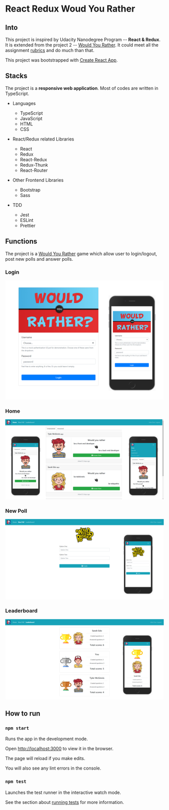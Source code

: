 # React Redux Woud You Rather

## Into

This project is inspired by Udacity Nanodegree Program -- **React & Redux**. It is extended from the project 2 -- [Would You Rather](https://github.com/udacity/reactnd-project-would-you-rather-starter). It could meet all the assignment [rubrics](https://github.com/xssssl/React-Redux-Would-You-Rather/blob/master/rubrics.pdf) and do much than that.
  
This project was bootstrapped with [Create React App](https://github.com/facebook/create-react-app).


## Stacks

The project is a **responsive web application**. Most of codes are written in TypeScript. 

* Languages
  * TypeScript
  * JavaScript
  * HTML
  * CSS

* React/Redux related Libraries
  * React
  * Redux
  * React-Redux
  * Redux-Thunk
  * React-Router

* Other Frontend Libraries
  * Bootstrap
  * Sass

* TDD
  * Jest
  * ESLint
  * Prettier

## Functions

The project is a [Would You Rather](https://en.wikipedia.org/wiki/Would_you_rather) game which allow user to login/logout, post new polls and answer polls.

### Login
![screenshot login](https://github.com/xssssl/React-Redux-Would-You-Rather/blob/master/screenshots/login_composition.png)

### Home
![screenshot home](https://github.com/xssssl/React-Redux-Would-You-Rather/blob/master/screenshots/home_composition.png)

### New Poll
![screenshot newpoll](https://github.com/xssssl/React-Redux-Would-You-Rather/blob/master/screenshots/newpoll_composition.png)

### Leaderboard
![screenshot leaderboard](https://github.com/xssssl/React-Redux-Would-You-Rather/blob/master/screenshots/leaderboard_composition.png)
  
## How to run

### `npm start`

Runs the app in the development mode.<br  />

Open [http://localhost:3000](http://localhost:3000) to view it in the browser.

The page will reload if you make edits.<br  />

You will also see any lint errors in the console.

### `npm test`

Launches the test runner in the interactive watch mode.<br  />

See the section about [running tests](https://facebook.github.io/create-react-app/docs/running-tests) for more information.